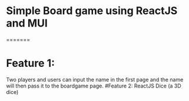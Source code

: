 # Simple Board game using ReactJS and MUI
=======
# Feature 1:
Two players and users can input the name in the first page and the name will then pass it to the boardgame page.
#Feature 2:
ReactJS Dice (a 3D dice)
